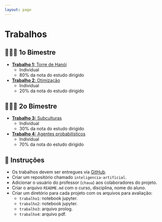 ```yaml
---
layout: page
---
```


# Trabalhos

## 🏋🏼‍♂️ 1o Bimestre

- [**Trabalho 1:** Torre de Hanói]({{page.baseurl}}/trabalhos/torre)
    - Individual
    - 80% da nota do estudo dirigido
- [**Trabalho 2**: Otimização]({{page.baseurl}}/trabalhos/otimizacao) 
    - Individual
    - 20% da nota do estudo dirigido

## 🏋🏼‍♂️ 2o Bimestre

- [**Trabalho 3:** Subculturas]({{page.baseurl}}/trabalhos/)
    - Individual
    - 30% da nota do estudo dirigido
- [**Trabalho 4:** Agentes probabilísticos]({{page.baseurl}}/trabalhos/)
    - Individual
    - 70% da nota do estudo dirigido

## 📒 Instruções

- Os trabalhos devem ser entregues via [GitHub](https://github.com).
- Criar um repositório chamado `inteligencia-artificial`.
- Adicionar o usuário do professor (`chaua`) aos colaboradores do projeto.
- Criar o arquivo `README.md` com o curso, disciplina, nome do aluno.
- Criar um diretório para cada projeto com os arquivos para avaliação:
    - `trabalho1`: notebook jupyter.  
    - `trabalho2`: notebook jupyter.
    - `trabalho3`: arquivo prolog. 
    - `trabalho4`: arquivo pdf.
